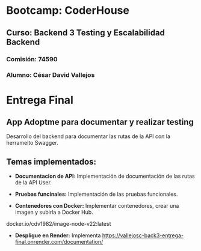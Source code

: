# Bootcamp: CoderHouse

## Curso: Backend 3 Testing y Escalabilidad Backend

### Comisión: 74590

### Alumno: César David Vallejos

# Entrega Final

## App Adoptme para documentar y realizar testing

Desarrollo del backend para documentar las rutas de la API con la herrameito Swagger.

## Temas implementados:

- **Documentacion de API:** Implementación de documentación de las rutas de la API User. 
- **Pruebas funcinales:** Implementación de las pruebas funcionales. 

- **Contenedores con Docker:** Implementar contenedores, crear una imagen y subirla a Docker Hub.

docker.io/cdv1982/image-node-v22:latest

- **Despligue en Render:** Implementa
https://vallejosc-back3-entrega-final.onrender.com/documentation/